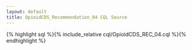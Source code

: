 ```yaml
---
layout: default
title: OpioidCDS_Recommendation_04 CQL Source
---
```


{% highlight sql %}{% include_relative cql/OpioidCDS_REC_04.cql %}{% endhighlight %}
